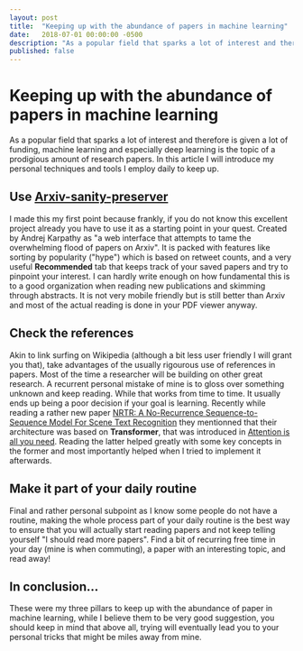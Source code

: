 ```yaml
---
layout: post
title:  "Keeping up with the abundance of papers in machine learning"
date:   2018-07-01 00:00:00 -0500
description: "As a popular field that sparks a lot of interest and therefore is given a lot of funding, machine learning and especially deep learning is the topic of a prodigious amount of research papers. In this article I will introduce my personal techniques and tools I employ daily to keep up." 
published: false
---
```


# Keeping up with the abundance of papers in machine learning

As a popular field that sparks a lot of interest and therefore is given a lot of funding, machine learning and especially deep learning is the topic of a prodigious amount of research papers. In this article I will introduce my personal techniques and tools I employ daily to keep up.


## Use [Arxiv-sanity-preserver](https://github.com/karpathy/arxiv-sanity-preserver)

I made this my first point because frankly, if you do not know this excellent project already you have to use it as a starting point in your quest. Created by Andrej Karpathy as "a web interface that attempts to tame the overwhelming flood of papers on Arxiv". It is packed with features like sorting by popularity ("hype") which is based on retweet counts, and a very useful **Recommended** tab that keeps track of your saved papers and try to pinpoint your interest. I can hardly write enough on how fundamental this is to a good organization when reading new publications and skimming through abstracts. It is not very mobile friendly but is still better than Arxiv and most of the actual reading is done in your PDF viewer anyway.

## Check the references

Akin to link surfing on Wikipedia (although a bit less user friendly I will grant you that), take advantages of the usually rigourous use of references in papers. Most of the time a researcher will be building on other great research. A recurrent personal mistake of mine is to gloss over something unknown and keep reading. While that works from time to time. It usually ends up being a poor decision if your goal is learning. Recently while reading a rather new paper [NRTR: A No-Recurrence Sequence-to-Sequence Model For Scene Text Recognition](https://arxiv.org/pdf/1806.00926.pdf) they mentionned that their architecture was based on **Transformer**, that was introduced in [Attention is all you need](https://arxiv.org/abs/1706.03762). Reading the latter helped greatly with some key concepts in the former and most importantly helped when I tried to implement it afterwards.

## Make it part of your daily routine

Final and rather personal subpoint as I know some people do not have a routine, making the whole process part of your daily routine is the best way to ensure that you will actually start reading papers and not keep telling yourself "I should read more papers". Find a bit of recurring free time in your day (mine is when commuting), a paper with an interesting topic, and read away!

## In conclusion...

These were my three pillars to keep up with the abundance of paper in machine learning, while I believe them to be very good suggestion, you should keep in mind that above all, trying will eventually lead you to your personal tricks that might be miles away from mine.  
